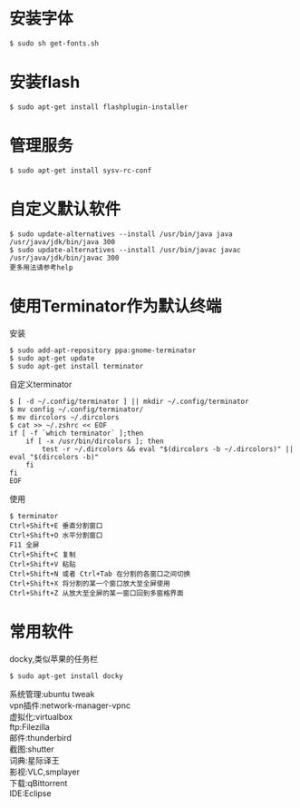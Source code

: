 # 安装字体  
``` $ sudo sh get-fonts.sh ```  

# 安装flash  
```
$ sudo apt-get install flashplugin-installer
```  

# 管理服务  
``` $ sudo apt-get install sysv-rc-conf ```

# 自定义默认软件  
```
$ sudo update-alternatives --install /usr/bin/java java /usr/java/jdk/bin/java 300
$ sudo update-alternatives --install /usr/bin/javac javac /usr/java/jdk/bin/javac 300
更多用法请参考help
```  

# 使用Terminator作为默认终端
安装
```
$ sudo add-apt-repository ppa:gnome-terminator
$ sudo apt-get update
$ sudo apt-get install terminator
```
自定义terminator
```
$ [ -d ~/.config/terminator ] || mkdir ~/.config/terminator
$ mv config ~/.config/terminator/
$ mv dircolors ~/.dircolors
$ cat >> ~/.zshrc << EOF
if [ -f `which terminator` ];then
	if [ -x /usr/bin/dircolors ]; then
		test -r ~/.dircolors && eval "$(dircolors -b ~/.dircolors)" || eval "$(dircolors -b)"
	fi
fi
EOF

```
使用
```
$ terminator
Ctrl+Shift+E 垂直分割窗口
Ctrl+Shift+O 水平分割窗口
F11 全屏
Ctrl+Shift+C 复制
Ctrl+Shift+V 粘贴
Ctrl+Shift+N 或者 Ctrl+Tab 在分割的各窗口之间切换
Ctrl+Shift+X 将分割的某一个窗口放大至全屏使用
Ctrl+Shift+Z 从放大至全屏的某一窗口回到多窗格界面
```

# 常用软件 
docky,类似苹果的任务栏
```
$ sudo apt-get install docky
```
系统管理:ubuntu tweak  
vpn插件:network-manager-vpnc  
虚拟化:virtualbox  
ftp:Filezilla  
邮件:thunderbird  
截图:shutter  
词典:星际译王  
影视:VLC,smplayer  
下载:qBittorrent  
IDE:Eclipse  
